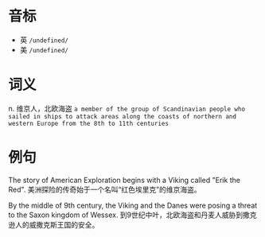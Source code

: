 # 音标

- 英 `/undefined/`
- 美 `/undefined/`

# 词义

n. 维京人，北欧海盗
`a member of the group of Scandinavian people who sailed in ships to attack areas along the coasts of northern and western Europe from the 8th to 11th centuries`

# 例句

The story of American Exploration begins with a Viking called "Erik the Red".
美洲探险的传奇始于一个名叫“红色埃里克”的维京海盗。

By the middle of 9th century, the Viking and the Danes were posing a threat to the Saxon kingdom of Wessex.
到9世纪中叶，北欧海盗和丹麦人威胁到撒克逊人的威撒克斯王国的安全。


